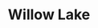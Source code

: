 ---
title: Willow Lake
phone: (877) 698-6090
website: http://www.essexapartmenthomes.com/apartment/willow-lake-san-jose-ca-301608561068
management: 
tags: []
---